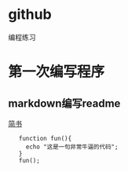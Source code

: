 # github
编程练习
# 第一次编写程序
## markdown编写readme
[简书](http://jianshu.com)
 ```
    function fun(){
      echo "这是一句非常牛逼的代码";
    }
    fun();
```
